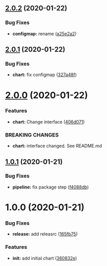 ## [2.0.2](https://github.com/ninjaneers-team/deck/compare/v2.0.1...v2.0.2) (2020-01-22)


### Bug Fixes

* **configmap:** rename ([a25e2a2](https://github.com/ninjaneers-team/deck/commit/a25e2a2fdf6931768f9daaa18d27fb2b5724c46b))

## [2.0.1](https://github.com/ninjaneers-team/deck/compare/v2.0.0...v2.0.1) (2020-01-22)


### Bug Fixes

* **chart:** fix configmap ([327a48f](https://github.com/ninjaneers-team/deck/commit/327a48fead6c90e8e27d16583c3cd068ef34efee))

# [2.0.0](https://github.com/ninjaneers-team/deck/compare/v1.0.1...v2.0.0) (2020-01-22)


### Features

* **chart:** Change interface ([406d071](https://github.com/ninjaneers-team/deck/commit/406d071ce24ec447dcacbc60a673ece17ff3f240))


### BREAKING CHANGES

* **chart:** interface changed. See README.md

## [1.0.1](https://github.com/ninjaneers-team/deck/compare/v1.0.0...v1.0.1) (2020-01-21)


### Bug Fixes

* **pipeline:** fix package step ([f4088db](https://github.com/ninjaneers-team/deck/commit/f4088db6b5f4106654e22094337bb6586ad04ee1))

# 1.0.0 (2020-01-21)


### Bug Fixes

* **release:** add releasrc ([165fb75](https://github.com/ninjaneers-team/deck/commit/165fb7586acc775af487589c41fa2a0521b0aa6b))


### Features

* **init:** add initial chart ([360832e](https://github.com/ninjaneers-team/deck/commit/360832e11cbd12d3b320747dae519bd06d439e56))
